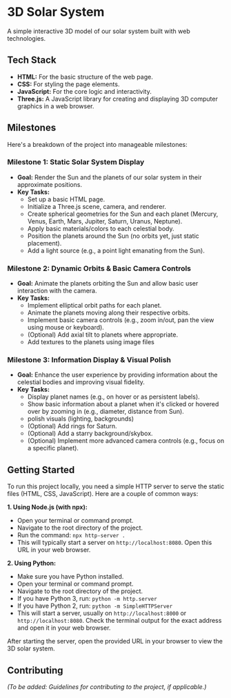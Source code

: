 # 3D Solar System

A simple interactive 3D model of our solar system built with web technologies.

## Tech Stack

*   **HTML:** For the basic structure of the web page.
*   **CSS:** For styling the page elements.
*   **JavaScript:** For the core logic and interactivity.
*   **Three.js:** A JavaScript library for creating and displaying 3D computer graphics in a web browser.

## Milestones

Here's a breakdown of the project into manageable milestones:

### Milestone 1: Static Solar System Display
*   **Goal:** Render the Sun and the planets of our solar system in their approximate positions.
*   **Key Tasks:**
    *   Set up a basic HTML page.
    *   Initialize a Three.js scene, camera, and renderer.
    *   Create spherical geometries for the Sun and each planet (Mercury, Venus, Earth, Mars, Jupiter, Saturn, Uranus, Neptune).
    *   Apply basic materials/colors to each celestial body.
    *   Position the planets around the Sun (no orbits yet, just static placement).
    *   Add a light source (e.g., a point light emanating from the Sun).

### Milestone 2: Dynamic Orbits & Basic Camera Controls
*   **Goal:** Animate the planets orbiting the Sun and allow basic user interaction with the camera.
*   **Key Tasks:**
    *   Implement elliptical orbit paths for each planet.
    *   Animate the planets moving along their respective orbits.
    *   Implement basic camera controls (e.g., zoom in/out, pan the view using mouse or keyboard).
    *   (Optional) Add axial tilt to planets where appropriate.
    * Add textures to the planets using image files

### Milestone 3: Information Display & Visual Polish
*   **Goal:** Enhance the user experience by providing information about the celestial bodies and improving visual fidelity.
*   **Key Tasks:**
    *   Display planet names (e.g., on hover or as persistent labels).
    *   Show basic information about a planet when it's clicked or hovered over by zooming in (e.g., diameter, distance from Sun).
    *   polish visuals (lighting, backgrounds)
    *   (Optional) Add rings for Saturn.
    *   (Optional) Add a starry background/skybox.
    *   (Optional) Implement more advanced camera controls (e.g., focus on a specific planet).

## Getting Started

To run this project locally, you need a simple HTTP server to serve the static files (HTML, CSS, JavaScript). Here are a couple of common ways:

**1. Using Node.js (with npx):**
   * Open your terminal or command prompt.
   * Navigate to the root directory of the project.
   * Run the command: `npx http-server .`
   * This will typically start a server on `http://localhost:8080`. Open this URL in your web browser.

**2. Using Python:**
   * Make sure you have Python installed.
   * Open your terminal or command prompt.
   * Navigate to the root directory of the project.
   * If you have Python 3, run: `python -m http.server`
   * If you have Python 2, run: `python -m SimpleHTTPServer`
   * This will start a server, usually on `http://localhost:8000` or `http://localhost:8080`. Check the terminal output for the exact address and open it in your web browser.

After starting the server, open the provided URL in your browser to view the 3D solar system.

## Contributing

*(To be added: Guidelines for contributing to the project, if applicable.)* 